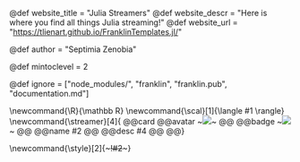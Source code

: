 <!--
Add here global page variables to use throughout your
website.
The website_* must be defined for the RSS to work
-->
@def website_title = "Julia Streamers"
@def website_descr = "Here is where you find all things Julia streaming!"
@def website_url   = "https://tlienart.github.io/FranklinTemplates.jl/"

@def author = "Septimia Zenobia"

@def mintoclevel = 2

<!--
Add here files or directories that should be ignored by Franklin, otherwise
these files might be copied and, if markdown, processed by Franklin which
you might not want. Indicate directories by ending the name with a `/`.
-->
@def ignore = ["node_modules/", "franklin", "franklin.pub", "documentation.md"]

<!--
Add here global latex commands to use throughout your
pages. It can be math commands but does not need to be.
For instance:
* \newcommand{\phrase}{This is a long phrase to copy.}
-->
\newcommand{\R}{\mathbb R}
\newcommand{\scal}[1]{\langle #1 \rangle}
\newcommand{\streamer}[4]{
    @@card 
        @@avatar ~~~<img src="/assets/streamers/!#3"/>~~~ @@ 
        @@badge ~~~<a href="https://www.twitch.tv/!#1"><img src="https://img.shields.io/twitch/status/!#1?label=!#2&logo=twitch&logoColor=blue"/></a>~~~ @@
        @@name #2 @@ 
        @@desc #4 @@ 
    @@}

\newcommand{\style}[2]{~~~<span style="!#1">!#2</span>~~~}
